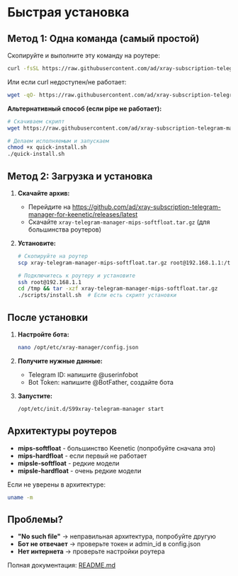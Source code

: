 # Быстрая установка

## Метод 1: Одна команда (самый простой)

Скопируйте и выполните эту команду на роутере:

```bash
curl -fsSL https://raw.githubusercontent.com/ad/xray-subscription-telegram-manager-for-keenetic/main/scripts/quick-install.sh | sh
```

Или если curl недоступен/не работает:

```bash
wget -qO- https://raw.githubusercontent.com/ad/xray-subscription-telegram-manager-for-keenetic/main/scripts/quick-install.sh | sh
```

**Альтернативный способ (если pipe не работает):**

```bash
# Скачиваем скрипт
wget https://raw.githubusercontent.com/ad/xray-subscription-telegram-manager-for-keenetic/main/scripts/quick-install.sh

# Делаем исполняемым и запускаем
chmod +x quick-install.sh
./quick-install.sh
```

## Метод 2: Загрузка и установка

1. **Скачайте архив:**
   - Перейдите на https://github.com/ad/xray-subscription-telegram-manager-for-keenetic/releases/latest
   - Скачайте `xray-telegram-manager-mips-softfloat.tar.gz` (для большинства роутеров)

2. **Установите:**
   ```bash
   # Скопируйте на роутер
   scp xray-telegram-manager-mips-softfloat.tar.gz root@192.168.1.1:/tmp/
   
   # Подключитесь к роутеру и установите
   ssh root@192.168.1.1
   cd /tmp && tar -xzf xray-telegram-manager-mips-softfloat.tar.gz
   ./scripts/install.sh  # Если есть скрипт установки
   ```

## После установки

1. **Настройте бота:**
   ```bash
   nano /opt/etc/xray-manager/config.json
   ```

2. **Получите нужные данные:**
   - Telegram ID: напишите @userinfobot
   - Bot Token: напишите @BotFather, создайте бота

3. **Запустите:**
   ```bash
   /opt/etc/init.d/S99xray-telegram-manager start
   ```

## Архитектуры роутеров

- **mips-softfloat** - большинство Keenetic (попробуйте сначала это)
- **mips-hardfloat** - если первый не работает
- **mipsle-softfloat** - редкие модели
- **mipsle-hardfloat** - очень редкие модели

Если не уверены в архитектуре:
```bash
uname -m
```

## Проблемы?

- **"No such file"** → неправильная архитектура, попробуйте другую
- **Бот не отвечает** → проверьте токен и admin_id в config.json
- **Нет интернета** → проверьте настройки роутера

Полная документация: [README.md](README.md)
